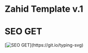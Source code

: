# Zahid Template v.1

# SEO GET

[![SEO GET](https://readme-typing-svg.demolab.com/?lines=create-zahid-app;zahid;hasan;)](https://git.io/typing-svg)
